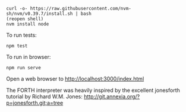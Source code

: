

    curl -o- https://raw.githubusercontent.com/nvm-sh/nvm/v0.39.7/install.sh | bash
    (reopen shell)
    nvm install node

To run tests:

    npm test


To run in browser:

    npm run serve

Open a web browser to <http://localhost:3000/index.html>

The FORTH interpreter was heavily inspired by the excellent
jonesforth tutorial by Richard W.M. Jones:
<http://git.annexia.org/?p=jonesforth.git;a=tree>

